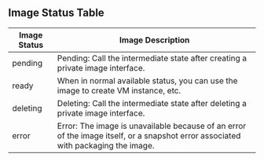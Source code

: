 ## Image Status Table
|Image Status|Image Description|
|-|-|
|pending|Pending: Call the intermediate state after creating a private image interface. |
|ready| When in normal available status, you can use the image to create VM instance, etc. |
|deleting|Deleting: Call the intermediate state after deleting a private image interface. |
|error|Error: The image is unavailable because of an error of the image itself, or a snapshot error associated with packaging the image. |

